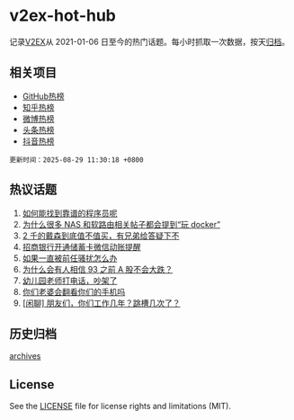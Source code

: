 # v2ex-hot-hub

 记录[V2EX](https://www.v2ex.com/)从 2021-01-06 日至今的热门话题。每小时抓取一次数据，按天[归档](archives)。
 
 ## 相关项目

- [GitHub热榜](https://github.com/lonnyzhang423/github-hot-hub)
- [知乎热榜](https://github.com/lonnyzhang423/zhihu-hot-hub)
- [微博热榜](https://github.com/lonnyzhang423/weibo-hot-hub)
- [头条热榜](https://github.com/lonnyzhang423/toutiao-hot-hub)
- [抖音热榜](https://github.com/lonnyzhang423/douyin-hot-hub)


 `更新时间：2025-08-29 11:30:18 +0800`

## 热议话题

1. [如何能找到靠谱的程序员呢](https://www.v2ex.com/t/1155512)
1. [为什么很多 NAS 和软路由相关帖子都会提到“玩 docker”](https://www.v2ex.com/t/1155536)
1. [2 千的戴森到底值不值买，有兄弟给答疑下不](https://www.v2ex.com/t/1155597)
1. [招商银行开通储蓄卡微信动账提醒](https://www.v2ex.com/t/1155499)
1. [如果一直被前任骚扰怎么办](https://www.v2ex.com/t/1155478)
1. [为什么会有人相信 93 之前 A 股不会大跌？](https://www.v2ex.com/t/1155507)
1. [幼儿园老师打电话，吵架了](https://www.v2ex.com/t/1155696)
1. [你们老婆会翻看你们的手机吗](https://www.v2ex.com/t/1155515)
1. [[闲聊] 朋友们，你们工作几年？跳槽几次了？](https://www.v2ex.com/t/1155530)

## 历史归档

[archives](archives)

## License

See the [LICENSE](LICENSE) file for license rights and limitations (MIT).
